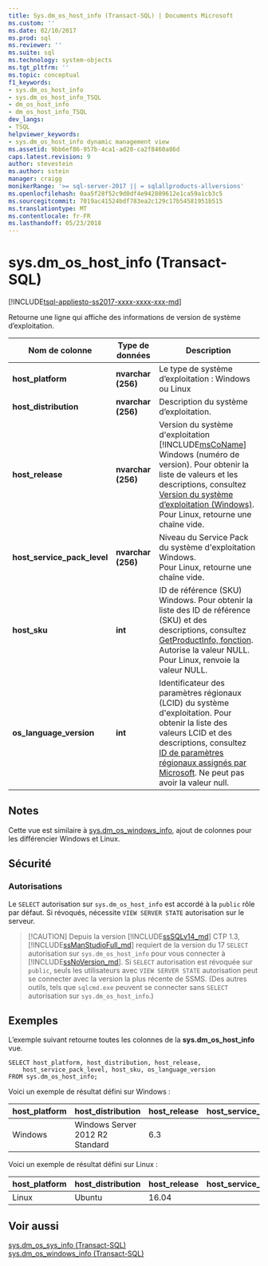 ```yaml
---
title: Sys.dm_os_host_info (Transact-SQL) | Documents Microsoft
ms.custom: ''
ms.date: 02/10/2017
ms.prod: sql
ms.reviewer: ''
ms.suite: sql
ms.technology: system-objects
ms.tgt_pltfrm: ''
ms.topic: conceptual
f1_keywords:
- sys.dm_os_host_info
- sys.dm_os_host_info_TSQL
- dm_os_host_info
- dm_os_host_info_TSQL
dev_langs:
- TSQL
helpviewer_keywords:
- sys.dm_os_host_info dynamic management view
ms.assetid: 9bb6ef86-957b-4ca1-ad20-ca2f8460a86d
caps.latest.revision: 9
author: stevestein
ms.author: sstein
manager: craigg
monikerRange: '>= sql-server-2017 || = sqlallproducts-allversions'
ms.openlocfilehash: 0aa5f28f52c9d0df4e942809612e1ca59a1cb3c5
ms.sourcegitcommit: 7019ac41524bdf783ea2c129c17b54581951b515
ms.translationtype: MT
ms.contentlocale: fr-FR
ms.lasthandoff: 05/23/2018
---
```

# <a name="sysdmoshostinfo-transact-sql"></a>sys.dm_os_host_info (Transact-SQL)
[!INCLUDE[tsql-appliesto-ss2017-xxxx-xxxx-xxx-md](../../includes/tsql-appliesto-ss2017-xxxx-xxxx-xxx-md.md)]

Retourne une ligne qui affiche des informations de version de système d’exploitation.  
  
|Nom de colonne |Type de données | Description |  
|-----------------|---------------|-----------------|  
|**host_platform** |**nvarchar (256)** |Le type de système d’exploitation : Windows ou Linux |
|**host_distribution** |**nvarchar (256)** |Description du système d’exploitation. |
|**host_release**|**nvarchar (256)**|Version du système d'exploitation [!INCLUDE[msCoName](../../includes/msconame-md.md)] Windows (numéro de version). Pour obtenir la liste de valeurs et les descriptions, consultez [Version du système d’exploitation (Windows)](http://msdn.microsoft.com/library/ms724832\(VS.85\).aspx). <br> Pour Linux, retourne une chaîne vide. |  
|**host_service_pack_level**|**nvarchar (256)**|Niveau du Service Pack du système d'exploitation Windows. <br> Pour Linux, retourne une chaîne vide. |  
|**host_sku**|**int**|ID de référence (SKU) Windows. Pour obtenir la liste des ID de référence (SKU) et des descriptions, consultez [GetProductInfo, fonction](http://msdn.microsoft.com/library/ms724358.aspx). Autorise la valeur NULL. <br> Pour Linux, renvoie la valeur NULL. |  
|**os_language_version**|**int**|Identificateur des paramètres régionaux (LCID) du système d'exploitation. Pour obtenir la liste des valeurs LCID et des descriptions, consultez [ID de paramètres régionaux assignés par Microsoft](http://go.microsoft.com/fwlink/?LinkId=208080). Ne peut pas avoir la valeur null.|  

## <a name="remarks"></a>Notes  
Cette vue est similaire à [sys.dm_os_windows_info](../../relational-databases/system-dynamic-management-views/sys-dm-os-windows-info-transact-sql.md), ajout de colonnes pour les différencier Windows et Linux.
  
## <a name="security"></a>Sécurité  
  
### <a name="permissions"></a>Autorisations  
Le `SELECT` autorisation sur `sys.dm_os_host_info` est accordé à la `public` rôle par défaut. Si révoqués, nécessite `VIEW SERVER STATE` autorisation sur le serveur.   
 
>  [!CAUTION]
>  Depuis la version [!INCLUDE[ssSQLv14_md](../../includes/sssqlv14-md.md)] CTP 1.3, [!INCLUDE[ssManStudioFull_md](../../includes/ssmanstudiofull-md.md)] requiert de la version du 17 `SELECT` autorisation sur `sys.dm_os_host_info` pour vous connecter à [!INCLUDE[ssNoVersion_md](../../includes/ssnoversion-md.md)]. Si `SELECT` autorisation est révoquée sur `public`, seuls les utilisateurs avec `VIEW SERVER STATE` autorisation peut se connecter avec la version la plus récente de SSMS. (Des autres outils, tels que `sqlcmd.exe` peuvent se connecter sans `SELECT` autorisation sur `sys.dm_os_host_info`.)

  
## <a name="examples"></a>Exemples  
 L’exemple suivant retourne toutes les colonnes de la **sys.dm_os_host_info** vue.  
  
```  
SELECT host_platform, host_distribution, host_release, 
    host_service_pack_level, host_sku, os_language_version  
FROM sys.dm_os_host_info;  
```  

Voici un exemple de résultat défini sur Windows :
 
 |host_platform |host_distribution |host_release |host_service_pack_level |host_sku |os_language_version |
 |----- |----- |----- |----- |----- |----- |
 |Windows   |Windows Server 2012 R2 Standard    |6.3    |   |7  |1033 |  

Voici un exemple de résultat défini sur Linux :
 
 |host_platform |host_distribution |host_release |host_service_pack_level |host_sku |os_language_version |
 |----- |----- |----- |----- |----- |----- |
 |Linux |Ubuntu |16.04  |   |NULL   |1033 |  

  
## <a name="see-also"></a>Voir aussi  
 [sys.dm_os_sys_info &#40;Transact-SQL&#41;](../../relational-databases/system-dynamic-management-views/sys-dm-os-sys-info-transact-sql.md)   
 [sys.dm_os_windows_info (Transact-SQL)](../../relational-databases/system-dynamic-management-views/sys-dm-os-windows-info-transact-sql.md)  
 

